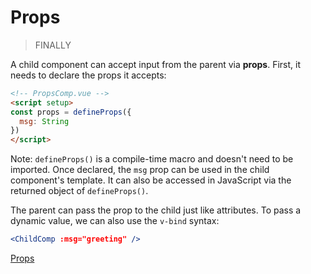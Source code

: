 # Props

> FINALLY

A child component can accept input from the parent via **props**. First, it needs to declare the props it accepts:
```html
<!-- PropsComp.vue -->
<script setup>
const props = defineProps({
  msg: String
})
</script>
```

Note: `defineProps()` is a compile-time macro and doesn't need to be imported. Once declared, the `msg` prop can be used in the child component's template. It can also be accessed in JavaScript via the returned object of `defineProps()`.

The parent can pass the prop to the child just like attributes. To pass a dynamic value, we can also use the `v-bind` syntax:

```jsx
<ChildComp :msg="greeting" />
```

<a href="https://github.com/p0chitaa/vue-training/blob/main/vue-tutorial/src/Props.vue">Props</a>